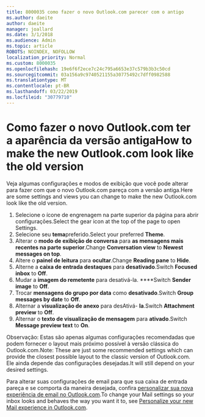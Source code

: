 ```yaml
---
title: 8000035 como fazer o novo Outlook.com parecer com o antigo
ms.author: daeite
author: daeite
manager: joallard
ms.date: 3/1/2018
ms.audience: Admin
ms.topic: article
ROBOTS: NOINDEX, NOFOLLOW
localization_priority: Normal
ms.custom: 8000035
ms.openlocfilehash: 19e6f6f2ece7c24c795a6653e37c579b3b3c50cd
ms.sourcegitcommit: 03a156a9c9740521155a30775492c7dff0982588
ms.translationtype: MT
ms.contentlocale: pt-BR
ms.lasthandoff: 03/22/2019
ms.locfileid: "30779710"
---
```

# <a name="how-to-make-the-new-outlookcom-look-like-the-old-version"></a><span data-ttu-id="4cbc6-102">Como fazer o novo Outlook.com ter a aparência da versão antiga</span><span class="sxs-lookup"><span data-stu-id="4cbc6-102">How to make the new Outlook.com look like the old version</span></span>

<span data-ttu-id="4cbc6-103">Veja algumas configurações e modos de exibição que você pode alterar para fazer com que o novo Outlook.com pareça com a versão antiga.</span><span class="sxs-lookup"><span data-stu-id="4cbc6-103">Here are some settings and views you can change to make the new Outlook.com look like the old version.</span></span>

1. <span data-ttu-id="4cbc6-104">Selecione o ícone de engrenagem na parte superior da página para abrir configurações.</span><span class="sxs-lookup"><span data-stu-id="4cbc6-104">Select the gear icon at the top of the page to open Settings.</span></span>
2. <span data-ttu-id="4cbc6-105">Selecione seu **tema**preferido.</span><span class="sxs-lookup"><span data-stu-id="4cbc6-105">Select your preferred **Theme**.</span></span>
3. <span data-ttu-id="4cbc6-106">Alterar o **modo de exibição de conversa** para **as mensagens mais recentes na parte superior**.</span><span class="sxs-lookup"><span data-stu-id="4cbc6-106">Change **Conversation view** to **Newest messages on top**.</span></span>
4. <span data-ttu-id="4cbc6-107">Altere o **painel de leitura** para **ocultar**.</span><span class="sxs-lookup"><span data-stu-id="4cbc6-107">Change **Reading pane** to **Hide**.</span></span>
5. <span data-ttu-id="4cbc6-108">Alterne a **caixa de entrada destaques** para **desativado**.</span><span class="sxs-lookup"><span data-stu-id="4cbc6-108">Switch **Focused inbox** to **Off**.</span></span>
6. <span data-ttu-id="4cbc6-109">Mudar a **imagem do remetente** para desativá-la. \*\*\*\*</span><span class="sxs-lookup"><span data-stu-id="4cbc6-109">Switch **Sender image** to **Off**.</span></span> 
7. <span data-ttu-id="4cbc6-110">Trocar **mensagens do grupo por data** como **desativado**.</span><span class="sxs-lookup"><span data-stu-id="4cbc6-110">Switch **Group messages by date** to **Off**.</span></span> 
8. <span data-ttu-id="4cbc6-111">Alternar a **visualização de anexo** para desAtivá- **la**.</span><span class="sxs-lookup"><span data-stu-id="4cbc6-111">Switch **Attachment preview** to **Off**.</span></span> 
9. <span data-ttu-id="4cbc6-112">Alternar o **texto de visualização de mensagem** para **ativado**.</span><span class="sxs-lookup"><span data-stu-id="4cbc6-112">Switch **Message preview text** to **On**.</span></span>

<span data-ttu-id="4cbc6-113">Observação: Estas são apenas algumas configurações recomendadas que podem fornecer o layout mais próximo possível à versão clássica do Outlook.com.</span><span class="sxs-lookup"><span data-stu-id="4cbc6-113">Note: These are just some recommended settings which can provide the closest possible layout to the classic version of Outlook.com.</span></span> <span data-ttu-id="4cbc6-114">Ele ainda depende das configurações desejadas.</span><span class="sxs-lookup"><span data-stu-id="4cbc6-114">It will still depend on your desired settings.</span></span>

<span data-ttu-id="4cbc6-115">Para alterar suas configurações de email para que sua caixa de entrada pareça e se comporta da maneira desejada, confira [personalizar sua nova experiência de email no Outlook.com](https://support.office.com/article/b41c2ecb-f23c-42b3-b7f8-659646d5e58c).</span><span class="sxs-lookup"><span data-stu-id="4cbc6-115">To change your Mail settings so your inbox looks and behaves the way you want it to, see [Personalize your new Mail experience in Outlook.com](https://support.office.com/article/b41c2ecb-f23c-42b3-b7f8-659646d5e58c).</span></span>